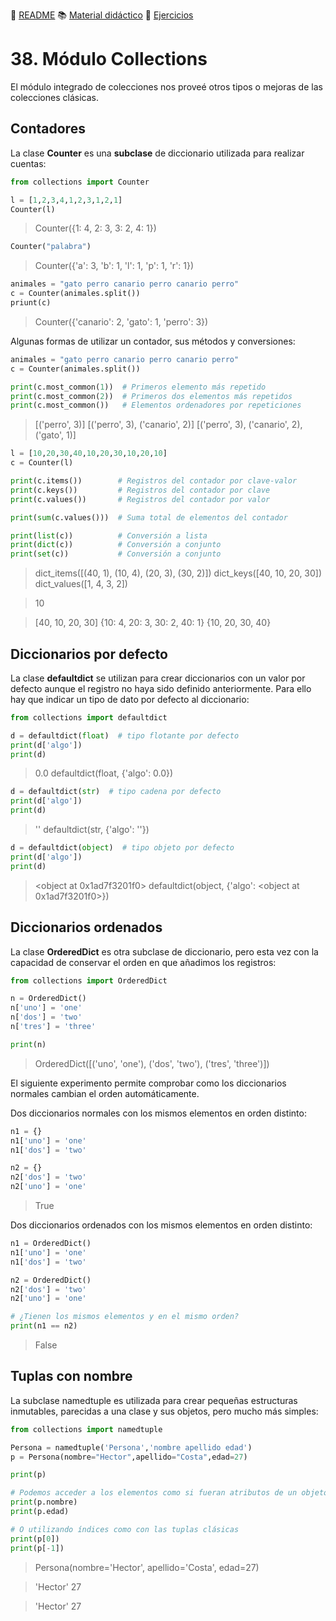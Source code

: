 :page_with_curl: [README](../README.md) :books: [Material didáctico](/documentation/indicedocu.md) :pencil: [Ejercicios](/tests/indicetests.md)

# 38. Módulo Collections


El módulo integrado de colecciones nos proveé otros tipos o mejoras de las colecciones clásicas.

## Contadores
La clase **Counter** es una **subclase** de diccionario utilizada para realizar cuentas:

``````python
from collections import Counter

l = [1,2,3,4,1,2,3,1,2,1]
Counter(l)
``````
>Counter({1: 4, 2: 3, 3: 2, 4: 1})

````python
Counter("palabra")
````
>Counter({'a': 3, 'b': 1, 'l': 1, 'p': 1, 'r': 1})

````python
animales = "gato perro canario perro canario perro"
c = Counter(animales.split())
priunt(c)
````
>Counter({'canario': 2, 'gato': 1, 'perro': 3})

Algunas formas de utilizar un contador, sus métodos y conversiones:

````python
animales = "gato perro canario perro canario perro"
c = Counter(animales.split())

print(c.most_common(1))  # Primeros elemento más repetido
print(c.most_common(2))  # Primeros dos elementos más repetidos
print(c.most_common())   # Elementos ordenadores por repeticiones
````
>[('perro', 3)]
>[('perro', 3), ('canario', 2)]
>[('perro', 3), ('canario', 2), ('gato', 1)]

````python
l = [10,20,30,40,10,20,30,10,20,10]
c = Counter(l)

print(c.items())        # Registros del contador por clave-valor
print(c.keys())         # Registros del contador por clave
print(c.values())       # Registros del contador por valor

print(sum(c.values()))  # Suma total de elementos del contador

print(list(c))          # Conversión a lista
print(dict(c))          # Conversión a conjunto
print(set(c))           # Conversión a conjunto
````
>dict_items([(40, 1), (10, 4), (20, 3), (30, 2)])
>dict_keys([40, 10, 20, 30])
>dict_values([1, 4, 3, 2])

>10

>[40, 10, 20, 30]
>{10: 4, 20: 3, 30: 2, 40: 1}
>{10, 20, 30, 40}


## Diccionarios por defecto
La clase **defaultdict** se utilizan para crear diccionarios con un valor por defecto aunque el registro no haya sido definido anteriormente. Para ello hay que indicar un tipo de dato por defecto al diccionario:

````python
from collections import defaultdict

d = defaultdict(float)  # tipo flotante por defecto
print(d['algo'])
print(d)
````
>0.0
>defaultdict(float, {'algo': 0.0})

````python
d = defaultdict(str)  # tipo cadena por defecto
print(d['algo'])
print(d)
````
>''
>defaultdict(str, {'algo': ''})
>
````python
d = defaultdict(object)  # tipo objeto por defecto
print(d['algo'])
print(d)
````
><object at 0x1ad7f3201f0>
>defaultdict(object, {'algo': <object at 0x1ad7f3201f0>})

## Diccionarios ordenados
La clase **OrderedDict** es otra subclase de diccionario, pero esta vez con la capacidad de conservar el orden en que añadimos los registros:

``````python
from collections import OrderedDict

n = OrderedDict()
n['uno'] = 'one'
n['dos'] = 'two'
n['tres'] = 'three'

print(n)
``````
>OrderedDict([('uno', 'one'), ('dos', 'two'), ('tres', 'three')])

El siguiente experimento permite comprobar como los diccionarios normales cambian el orden automáticamente.

Dos diccionarios normales con los mismos elementos en orden distinto:

````python
n1 = {}
n1['uno'] = 'one'
n1['dos'] = 'two'

n2 = {}
n2['dos'] = 'two'
n2['uno'] = 'one'
````
>True

Dos diccionarios ordenados con los mismos elementos en orden distinto:
````python
n1 = OrderedDict()
n1['uno'] = 'one'
n1['dos'] = 'two'

n2 = OrderedDict()
n2['dos'] = 'two'
n2['uno'] = 'one'

# ¿Tienen los mismos elementos y en el mismo orden?
print(n1 == n2)
````
>False


## Tuplas con nombre
La subclase namedtuple es utilizada para crear pequeñas estructuras inmutables, parecidas a una clase y sus objetos, pero mucho más simples:

``````python
from collections import namedtuple

Persona = namedtuple('Persona','nombre apellido edad')
p = Persona(nombre="Hector",apellido="Costa",edad=27)

print(p)

# Podemos acceder a los elementos como si fueran atributos de un objeto
print(p.nombre)
print(p.edad)

# O utilizando índices como con las tuplas clásicas
print(p[0])
print(p[-1])
``````
>Persona(nombre='Hector', apellido='Costa', edad=27)

>'Hector'
>27

>'Hector'
>27
